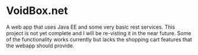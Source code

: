 # VoidBox.net
A web app that uses Java EE and some very basic rest services. 
This project is not yet complete and I will be re-visting it in the near future.
Some of the functionality works currently but lacks the shopping cart features that
the webapp should provide.
